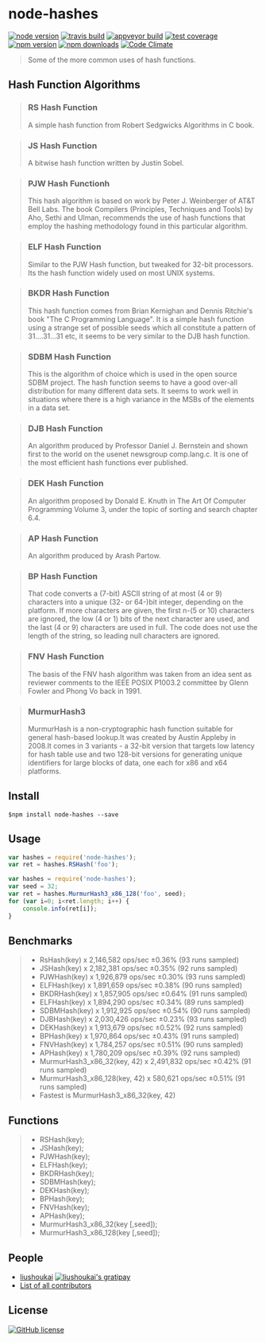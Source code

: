 # node-hashes

[![node version][node-image]][node-url]
[![travis build][travis-image]][travis-url]
[![appveyor build][appveyor-image]][appveyor-url]
[![test coverage][coveralls-image]][coveralls-url]
[![npm version][npm-image]][npm-url]
[![npm downloads][downloads-image]][downloads-url]
[![Code Climate][codeclimate-image]][codeclimate-url]


> Some of the more common uses of hash functions.

## Hash Function Algorithms

> ### RS Hash Function
> A simple hash function from Robert Sedgwicks Algorithms in C book.

> ### JS Hash Function
> A bitwise hash function written by Justin Sobel.

> ### PJW Hash Functionh
> This hash algorithm is based on work by Peter J. Weinberger of AT&T Bell Labs.
> The book Compilers (Principles, Techniques and Tools) by Aho, Sethi and Ulman,
> recommends the use of hash functions that employ the hashing methodology found
> in this particular algorithm.

> ### ELF Hash Function
> Similar to the PJW Hash function, but tweaked for 32-bit processors.
> Its the hash function widely used on most UNIX systems.

> ### BKDR Hash Function
> This hash function comes from Brian Kernighan and Dennis Ritchie's book "The C Programming Language".
> It is a simple hash function using a strange set of possible seeds which all constitute a pattern of
> 31....31...31 etc, it seems to be very similar to the DJB hash function.

> ### SDBM Hash Function
> This is the algorithm of choice which is used in the open source SDBM project. The hash function
> seems to have a good over-all distribution for many different data sets. It seems to work well in
> situations where there is a high variance in the MSBs of the elements in a data set.

> ### DJB Hash Function
> An algorithm produced by Professor Daniel J. Bernstein and shown first to the world on the usenet
> newsgroup comp.lang.c. It is one of the most efficient hash functions ever published.

> ### DEK Hash Function
> An algorithm proposed by Donald E. Knuth in The Art Of Computer Programming Volume 3,
> under the topic of sorting and search chapter 6.4.

> ### AP Hash Function
> An algorithm produced by Arash Partow.

> ### BP Hash Function
> That code converts a (7-bit) ASCII string of at most (4 or 9) characters into a unique (32- or 64-)bit integer,
> depending on the platform.  If more characters are given, the first n-(5 or 10) characters are ignored,
> the low (4 or 1) bits of the next character are used, and the last (4 or 9) characters are used in full.
> The code does not use the length of the string, so leading null characters are ignored.

> ### FNV Hash Function
> The basis of the FNV hash algorithm was taken from an idea sent as reviewer comments to the IEEE
> POSIX P1003.2 committee by Glenn Fowler and Phong Vo back in 1991.

> ### MurmurHash3
> MurmurHash is a non-cryptographic hash function suitable for general hash-based lookup.It was created by Austin Appleby in 2008.It comes in 3 variants - a 32-bit version that targets low latency for hash table use and two 128-bit versions for generating unique identifiers for large blocks of data, one each for x86 and x64 platforms.

## Install
```
$npm install node-hashes --save
```

## Usage
```js
var hashes = require('node-hashes');
var ret = hashes.RSHash('foo');
```

```js
var hashes = require('node-hashes');
var seed = 32;
var ret = hashes.MurmurHash3_x86_128('foo', seed);
for (var i=0; i<ret.length; i++) {
    console.info(ret[i]);
}
```

## Benchmarks

> - RsHash(key) x 2,146,582 ops/sec ±0.36% (93 runs sampled)
> - JSHash(key) x 2,182,381 ops/sec ±0.35% (92 runs sampled)
> - PJWHash(key) x 1,926,879 ops/sec ±0.30% (93 runs sampled)
> - ELFHash(key) x 1,891,659 ops/sec ±0.38% (90 runs sampled)
> - BKDRHash(key) x 1,857,905 ops/sec ±0.64% (91 runs sampled)
> - ELFHash(key) x 1,894,290 ops/sec ±0.34% (89 runs sampled)
> - SDBMHash(key) x 1,912,925 ops/sec ±0.54% (90 runs sampled)
> - DJBHash(key) x 2,030,426 ops/sec ±0.23% (93 runs sampled)
> - DEKHash(key) x 1,913,679 ops/sec ±0.52% (92 runs sampled)
> - BPHash(key) x 1,970,864 ops/sec ±0.43% (91 runs sampled)
> - FNVHash(key) x 1,784,257 ops/sec ±0.51% (90 runs sampled)
> - APHash(key) x 1,780,209 ops/sec ±0.39% (92 runs sampled)
> - MurmurHash3_x86_32(key, 42) x 2,491,832 ops/sec ±0.42% (91 runs sampled)
> - MurmurHash3_x86_128(key, 42) x 580,621 ops/sec ±0.51% (91 runs sampled)
> - Fastest is MurmurHash3_x86_32(key, 42)

## Functions
> - RSHash(key);
> - JSHash(key);
> - PJWHash(key);
> - ELFHash(key);
> - BKDRHash(key);
> - SDBMHash(key);
> - DEKHash(key);
> - BPHash(key);
> - FNVHash(key);
> - APHash(key);
> - MurmurHash3_x86_32(key [,seed]);
> - MurmurHash3_x86_128(key [,seed]);

## People

- [liushoukai](https://github.com/liushoukai) [![liushoukai's gratipay][gratipay-image-liushoukai]][gratipay-url-liushoukai]
- [List of all contributors](https://github.com/liushoukai/node-hashes/graphs/contributors)

## License

[![GitHub license][license-image]][license-url]



[node-image]: https://img.shields.io/badge/node.js-%3E=_0.11-brightgreen.svg?style=flat
[node-url]: http://nodejs.org/download

[npm-image]: https://img.shields.io/npm/v/node-hashes.svg
[npm-url]: https://npmjs.org/package/node-hashes

[downloads-image]: https://img.shields.io/npm/dm/node-hashes.svg
[downloads-url]: https://npmjs.org/package/node-hashes

[travis-image]: https://img.shields.io/travis/liushoukai/node-hashes/master.svg?label=linux
[travis-url]: https://travis-ci.org/liushoukai/node-hashes

[appveyor-image]: https://img.shields.io/appveyor/ci/liushoukai/node-hashes/master.svg?label=windows
[appveyor-url]: https://ci.appveyor.com/project/liushoukai/node-hashes

[coveralls-image]: https://img.shields.io/coveralls/liushoukai/node-hashes/master.svg
[coveralls-url]: https://coveralls.io/r/liushoukai/node-hashes?branch=master

[gratipay-image-liushoukai]: https://img.shields.io/gratipay/liushoukai.svg
[gratipay-url-liushoukai]: https://gratipay.com/liushoukai/

[license-image]: https://img.shields.io/badge/license-MIT-blue.svg
[license-url]: https://raw.githubusercontent.com/liushoukai/node-hashes/master/LICENSE

[codeclimate-image]:https://codeclimate.com/github/liushoukai/node-hashes/badges/gpa.svg
[codeclimate-url]:https://codeclimate.com/github/liushoukai/node-hashes
